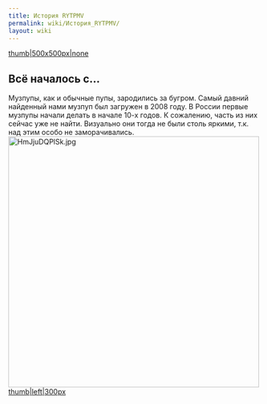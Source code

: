 ```yaml
---
title: История RYTPMV
permalink: wiki/История_RYTPMV/
layout: wiki
---
```


[thumb\|500x500px\|none](Файл:YTPMV.jpg "wikilink")

## Всё началось с...

Музпупы, как и обычные пупы, зародились за бугром. Самый давний
найденный нами музпуп был загружен в 2008 году. В России первые музпупы
начали делать в начале 10-х годов. К сожалению, часть из них сейчас уже
не найти. Визуально они тогда не были столь яркими, т.к. над этим особо
не заморачивались.
<img src="HmJjuDQPlSk.jpg" title="fig:HmJjuDQPlSk.jpg" width="500" height="500" alt="HmJjuDQPlSk.jpg" />
[thumb\|left\|300px](Файл:Один_из_музпупов_того_времени "wikilink")
